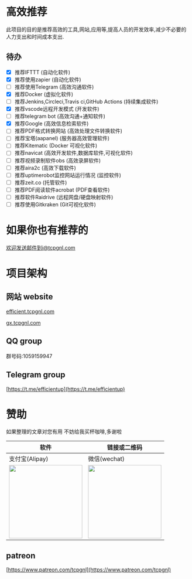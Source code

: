 # 高效推荐

此项目的目的是推荐高效的工具,网站,应用等,提高人员的开发效率,减少不必要的人力支出和时间成本支出.

## 待办

- [x] 推荐IFTTT (自动化软件)
- [x] 推荐使用zapier (自动化软件)
- [ ] 推荐使用Telegram (高效沟通软件)
- [x] 推荐Docker (虚拟化软件)
- [ ] 推荐Jenkins,Circleci,Travis ci,GitHub Actions (持续集成软件)
- [x] 推荐vscode远程开发模式 (开发软件)
- [ ] 推荐telegram bot (高效沟通+通知软件)
- [x] 推荐Google (高效信息检索软件)
- [ ] 推荐PDF格式转换网站 (高效处理文件转换软件)
- [ ] 推荐宝塔(aapanel) (服务器高效管理软件)
- [ ] 推荐Kitematic (Docker 可视化软件)
- [ ] 推荐navicat (高效开发软件,数据库软件,可视化软件)
- [ ] 推荐视频录制软件obs (高效录屏软件)
- [ ] 推荐aira2c (高效下载软件)
- [ ] 推荐uptimerobot监控网站运行情况 (监控软件)
- [ ] 推荐zeit.co (托管软件)
- [ ] 推荐PDF阅读软件acrobat (PDF查看软件)
- [ ] 推荐软件Raidrive (远程网盘/硬盘映射软件)
- [ ] 推荐使用Gitkraken (Git可视化软件)

# 如果你也有推荐的
欢迎发送邮件到i@tcpgnl.com

# 项目架构

## 网站 website

[efficient.tcpgnl.com](http://efficient.tcpgnl.com)  

[gx.tcpgnl.com](http://gx.tcpgnl.com)

## QQ group
群号码:1059159947

## Telegram group
[https://t.me/efficientup](https://t.me/efficientup)

# 赞助

如果整理的文章对您有用 不妨给我买杯咖啡,多谢啦

| 软件                                                                                                   | 链接或二维码                                                                                            |
| ------------------------------------------------------------------------------------------------------ | ------------------------------------------------------------------------------------------------------- |
| 支付宝(Alipay)                                                                                         | 微信(wechat)                                                                                            |
| <img src="https://cdn.jsdelivr.net/gh/TCPGNL/my-storage/img/alipay-qr.png" width="200" height="200px"> | <img src="https://cdn.jsdelivr.net/gh/TCPGNL/my-storage/img/wxpay-qr.png" width="200px" height="200px"> |
## patreon
[https://www.patreon.com/tcpgnl](https://www.patreon.com/tcpgnl)
